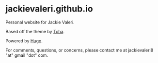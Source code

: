 # jackievaleri.github.io

Personal website for Jackie Valeri.

Based off the theme by [Toha](https://github.com/hossainemruz/toha).

Powered by [Hugo](https://gohugo.io).

For comments, questions, or concerns, please contact me at jackievaleri8 "at" gmail "dot" com.
